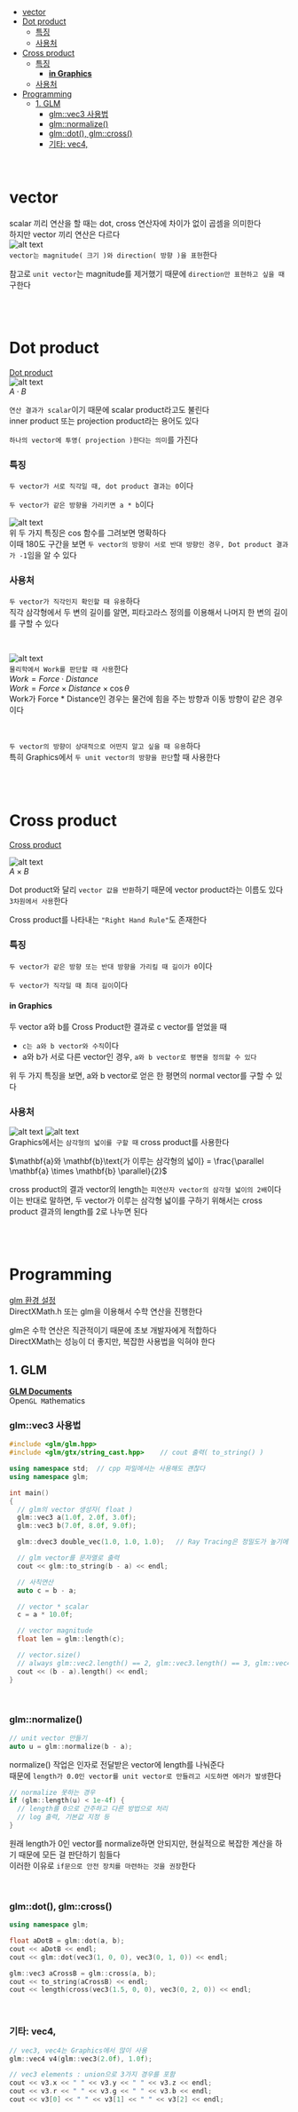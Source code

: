 - [vector](#vector)
- [Dot product](#dot-product)
    - [특징](#특징)
    - [사용처](#사용처)
- [Cross product](#cross-product)
    - [특징](#특징-1)
      - [**in Graphics**](#in-graphics)
    - [사용처](#사용처-1)
- [Programming](#programming)
  - [1. GLM](#1-glm)
    - [glm::vec3 사용법](#glmvec3-사용법)
    - [glm::normalize()](#glmnormalize)
    - [glm::dot(), glm::cross()](#glmdot-glmcross)
    - [기타: vec4,](#기타-vec4)

<BR>

# vector
scalar 끼리 연산을 할 때는 dot, cross 연산자에 차이가 없이 곱셈을 의미한다<br>
하지만 vector 끼리 연산은 다르다<br>
![alt text](Images/Product/vector.png)<br>
`vector는 magnitude( 크기 )와 direction( 방향 )을 표현`한다<br>

참고로 `unit vector`는 magnitude를 제거했기 때문에 `direction만 표현하고 싶을 때` 구한다<br>

<br>
<br>

# Dot product
[ Dot product ](https://www.mathsisfun.com/algebra/vectors-dot-product.html)<br>
![alt text](Images/Product/dot_product.png)<br>
$A \cdot B$ <br>

`연산 결과가 scalar`이기 때문에 scalar product라고도 불린다<br>
inner product 또는 projection product라는 용어도 있다<br>

`하나의 vector에 투영( projection )한다는 의미`를 가진다<br>

### 특징
`두 vector가 서로 직각일 때, dot product 결과는 0`이다<br>

`두 vector가 같은 방향을 가리키면 a * b`이다<br>

![alt text](Images/Product/cosine_graph.png)<br>
위 두 가지 특징은 cos 함수를 그려보면 명확하다<br>
이때 180도 구간을 보면 `두 vector의 방향이 서로 반대 방향인 경우, Dot product 결과가 -1`임을 알 수 있다<br>

### 사용처
`두 vector가 직각인지 확인할 때 유용`하다<br>
직각 삼각형에서 두 변의 길이를 알면, 피타고라스 정의를 이용해서 나머지 한 변의 길이를 구할 수 있다<br>

<br>

![alt text](Images/Product/dot_product_physics.png)<br>
`물리학에서 Work를 판단할 때 사용`한다<br>
$Work = Force \cdot Distance$ <br>
$Work = Force \times Distance \times \cos \theta$ <br>
Work가 Force * Distance인 경우는 물건에 힘을 주는 방향과 이동 방향이 같은 경우이다<br>

<br>

`두 vector의 방향이 상대적으로 어떤지 알고 싶을 때 유용`하다<br>
특히 Graphics에서 `두 unit vector의 방향을 판단`할 때 사용한다<br>


<br>
<br>

# Cross product
[ Cross product ](https://www.mathsisfun.com/algebra/vectors-cross-product.html)<br>

![alt text](Images/Product/cross_product.png)<br>
$A \times B$ <br>

Dot product와 달리 `vector 값을 반환`하기 때문에 vector product라는 이름도 있다<br>
`3차원에서 사용`한다<br>

Cross product를 나타내는 `"Right Hand Rule"`도 존재한다<br>

### 특징
`두 vector가 같은 방향 또는 반대 방향을 가리킬 때 길이가 0`이다<br>

`두 vector가 직각일 때 최대 길이`이다<br>


#### **in Graphics**
두 vector a와 b를 Cross Product한 결과로 c vector를 얻었을 때

- `c는 a와 b vector와 수직`이다
- a와 b가 서로 다른 vector인 경우, `a와 b vector로 평면을 정의할 수 있다`

위 두 가지 특징을 보면, a와 b vector로 얻은 한 평면의 normal vector를 구할 수 있다<br>

### 사용처
![alt text](Images/Product/corss_product_parallelogram.png) ![alt text](Images/Product/cross_product_triangle.png) <br>
Graphics에서는 `삼각형의 넓이를 구할 때` cross product를 사용한다<br>

$\mathbf{a}와 \mathbf{b}\text{가 이루는 삼각형의 넓이} = \frac{\parallel \mathbf{a} \times \mathbf{b} \parallel}{2}$ <br>

cross product의 결과 vector의 length는 `피연산자 vector의 삼각형 넓이의 2배`이다<br>
이는 반대로 말하면, 두 vector가 이루는 삼각형 넓이를 구하기 위해서는 cross product 결과의 length를 2로 나누면 된다<br>


<br>
<br>

# Programming
[ glm 환경 설정 ](HongLab/part1_BasicConceptsOfRendering/1_DirectX11_환경설정.md)<br>
DirectXMath.h 또는 glm을 이용해서 수학 연산을 진행한다<br>

glm은 수학 연산은 직관적이기 때문에 초보 개발자에게 적합하다<br>
DirectXMath는 성능이 더 좋지만, 복잡한 사용법을 익혀야 한다<br>

## 1. GLM
**[GLM Documents](https://openframeworks.cc/documentation/glm/)**<br>
Open`GL M`athematics<br>

### glm::vec3 사용법
```cpp
#include <glm/glm.hpp>
#include <glm/gtx/string_cast.hpp>    // cout 출력( to_string() )

using namespace std;  // cpp 파일에서는 사용해도 괜찮다
using namespace glm;

int main()
{
  // glm의 vector 생성자( float )
  glm::vec3 a(1.0f, 2.0f, 3.0f);
  glm::vec3 b(7.0f, 8.0f, 9.0f);

  glm::dvec3 double_vec(1.0, 1.0, 1.0);   // Ray Tracing은 정밀도가 높기에 double 활용

  // glm vector를 문자열로 출력
  cout << glm::to_string(b - a) << endl;

  // 사칙연산
  auto c = b - a;

  // vector * scalar
  c = a * 10.0f;

  // vector magnitude
  float len = glm::length(c);

  // vector.size()
  // always glm::vec2.length() == 2, glm::vec3.length() == 3, glm::vec4.length() == 4
  cout << (b - a).length() << endl;
}
```

<br>

### glm::normalize()
```cpp
// unit vector 만들기
auto u = glm::normalize(b - a);
```
normalize() 작업은 인자로 전달받은 vector에 length를 나눠준다<br>
때문에 `length가 0.0인 vector를 unit vector로 만들려고 시도하면 에러가 발생`한다<br>
```cpp
// normalize 못하는 경우
if (glm::length(u) < 1e-4f) {
  // length를 0으로 간주하고 다른 방법으로 처리
  // log 출력, 기본값 지정 등
}
```
원래 length가 0인 vector를 normalize하면 안되지만, 현실적으로 복잡한 계산을 하기 때문에 모든 걸 판단하기 힘들다<br>
이러한 이유로 `if문으로 안전 장치를 마련하는 것을 권장`한다<br>

<br>

### glm::dot(), glm::cross()
```cpp
using namespace glm;

float aDotB = glm::dot(a, b);
cout << aDotB << endl;
cout << glm::dot(vec3(1, 0, 0), vec3(0, 1, 0)) << endl;

glm::vec3 aCrossB = glm::cross(a, b);
cout << to_string(aCrossB) << endl;
cout << length(cross(vec3(1.5, 0, 0), vec3(0, 2, 0)) << endl;
```

<br>

### 기타: vec4, 
```cpp
// vec3, vec4는 Graphics에서 많이 사용
glm::vec4 v4(glm::vec3(2.0f), 1.0f);

// vec3 elements : union으로 3가지 경우를 포함
cout << v3.x << " " << v3.y << " " << v3.z << endl;
cout << v3.r << " " << v3.g << " " << v3.b << endl;
cout << v3[0] << " " << v3[1] << " " << v3[2] << endl;
```
